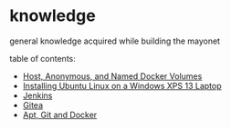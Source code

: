 # knowledge

general knowledge acquired while building the mayonet

table of contents:

- [Host, Anonymous, and Named Docker Volumes](./hostAnonNamedDockerVolumes.md)
- [Installing Ubuntu Linux on a Windows XPS 13 Laptop](./bootingLinux.md)
- [Jenkins](./jenks/README.md)
- [Gitea](./gitea/README.md)
- [Apt, Git and Docker](./serverSetup.md)

